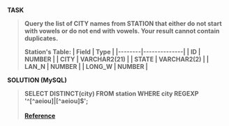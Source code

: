 [comment]: <> (Written: 24-Mar-2020)

<b>TASK<b>
> Query the list of CITY names from STATION that either do not start with vowels or do not end with vowels. Your result cannot contain duplicates.
>
> Station's Table: 
> | Field  | Type         |
> |--------|--------------|
> | ID     | NUMBER       |
> | CITY   | VARCHAR2(21) |
> | STATE  | VARCHAR2(2)  |
> | LAN_N  | NUMBER       |
> | LONG_W | NUMBER       |

<b>SOLUTION (MySQL)</b>
> SELECT DISTINCT(city) FROM station WHERE city REGEXP '^[^aeiou]|[^aeiou]$';<br><br>
> [Reference](https://www.tutorialspoint.com/mysql/mysql-regexps.htm)
